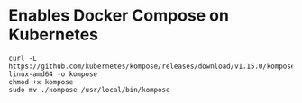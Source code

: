 # Enables Docker Compose on Kubernetes

```shell
curl -L https://github.com/kubernetes/kompose/releases/download/v1.15.0/kompose-linux-amd64 -o kompose
chmod +x kompose
sudo mv ./kompose /usr/local/bin/kompose
```

